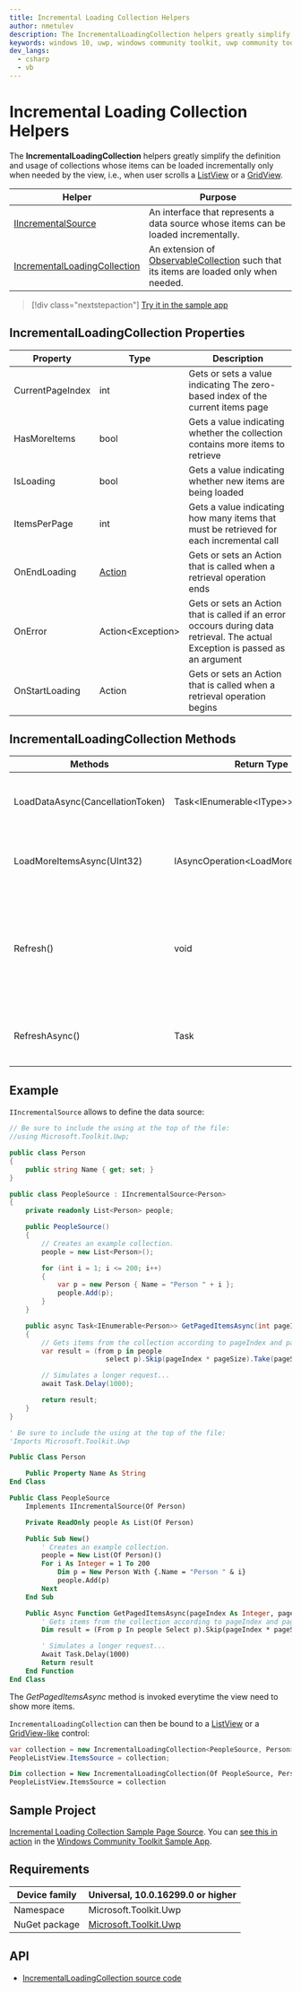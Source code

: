 ```yaml
---
title: Incremental Loading Collection Helpers
author: nmetulev
description: The IncrementalLoadingCollection helpers greatly simplify the definition and usage of collections whose items can be loaded incrementally only when needed by the view
keywords: windows 10, uwp, windows community toolkit, uwp community toolkit, uwp toolkit, IncrementalLoadingCollection
dev_langs:
  - csharp
  - vb
---
```


# Incremental Loading Collection Helpers

The **IncrementalLoadingCollection** helpers greatly simplify the definition and usage of collections whose items can be loaded incrementally only when needed by the view, i.e., when user scrolls a [ListView](https://msdn.microsoft.com/library/windows/apps/windows.ui.xaml.controls.listview.aspx) or a [GridView](https://msdn.microsoft.com/library/windows/apps/windows.ui.xaml.controls.gridview.aspx).

| Helper | Purpose |
| --- | --- |
|[IIncrementalSource](/dotnet/api/microsoft.toolkit.collections.iincrementalsource-1) | An interface that represents a data source whose items can be loaded incrementally. |
|[IncrementalLoadingCollection](/dotnet/api/microsoft.toolkit.uwp.incrementalloadingcollection-2) | An extension of [ObservableCollection](https://msdn.microsoft.com/library/ms668604.aspx) such that its items are loaded only when needed. |

> [!div class="nextstepaction"]
> [Try it in the sample app](uwpct://Helpers?sample=Incremental%20Loading%20Collection)

## IncrementalLoadingCollection Properties

|     Property     |                                   Type                                    |                                                          Description                                                           |
|------------------|---------------------------------------------------------------------------|--------------------------------------------------------------------------------------------------------------------------------|
| CurrentPageIndex |                                    int                                    |                         Gets or sets a value indicating The zero-based index of the current items page                         |
|   HasMoreItems   |                                   bool                                    |                         Gets a value indicating whether the collection contains more items to retrieve                         |
|    IsLoading     |                                   bool                                    |                                   Gets a value indicating whether new items are being loaded                                   |
|   ItemsPerPage   |                                    int                                    |                    Gets a value indicating how many items that must be retrieved for each incremental call                     |
|   OnEndLoading   | [Action](https://msdn.microsoft.com/library/system.action(v=vs.110).aspx) |                             Gets or sets an Action that is called when a retrieval operation ends                              |
|     OnError      |                             Action\<Exception>                             | Gets or sets an Action that is called if an error occours during data retrieval. The actual Exception is passed as an argument |
|  OnStartLoading  |                                  Action                                   |                            Gets or sets an Action that is called when a retrieval operation begins                             |

## IncrementalLoadingCollection Methods

|             Methods              |             Return Type              |                                             Description                                              |
|----------------------------------|--------------------------------------|------------------------------------------------------------------------------------------------------|
| LoadDataAsync(CancellationToken) |       Task<IEnumerable\<IType>>       |                              Actually performs the incremental loading                               |
|    LoadMoreItemsAsync(UInt32)    | IAsyncOperation\<LoadMoreItemsResult> |                            Initializes incremental loading from the view                             |
|            Refresh()             |                 void                 | Clears the collection and resets the page index which triggers an automatic reload of the first page |
|          RefreshAsync()          |                 Task                 |                        Clears the collection and reloads data from the source                        |

## Example

`IIncrementalSource` allows to define the data source:

```csharp
// Be sure to include the using at the top of the file:
//using Microsoft.Toolkit.Uwp;

public class Person
{
    public string Name { get; set; }
}

public class PeopleSource : IIncrementalSource<Person>
{
    private readonly List<Person> people;

    public PeopleSource()
    {
        // Creates an example collection.
        people = new List<Person>();

        for (int i = 1; i <= 200; i++)
        {
            var p = new Person { Name = "Person " + i };
            people.Add(p);
        }
    }

    public async Task<IEnumerable<Person>> GetPagedItemsAsync(int pageIndex, int pageSize)
    {
        // Gets items from the collection according to pageIndex and pageSize parameters.
        var result = (from p in people
                        select p).Skip(pageIndex * pageSize).Take(pageSize);

        // Simulates a longer request...
        await Task.Delay(1000);

        return result;
    }
}
```

```vb
' Be sure to include the using at the top of the file:
'Imports Microsoft.Toolkit.Uwp

Public Class Person

    Public Property Name As String
End Class

Public Class PeopleSource
    Implements IIncrementalSource(Of Person)

    Private ReadOnly people As List(Of Person)

    Public Sub New()
        ' Creates an example collection.
        people = New List(Of Person)()
        For i As Integer = 1 To 200
            Dim p = New Person With {.Name = "Person " & i}
            people.Add(p)
        Next
    End Sub

    Public Async Function GetPagedItemsAsync(pageIndex As Integer, pageSize As Integer, Optional cancellationToken As CancellationToken = Nothing) As Task(Of IEnumerable(Of Person)) Implements Microsoft.Toolkit.Collections.IIncrementalSource(Of Person).GetPagedItemsAsync
        ' Gets items from the collection according to pageIndex and pageSize parameters.
        Dim result = (From p In people Select p).Skip(pageIndex * pageSize).Take(pageSize)

        ' Simulates a longer request...
        Await Task.Delay(1000)
        Return result
    End Function
End Class
```

The *GetPagedItemsAsync* method is invoked everytime the view need to show more items.

`IncrementalLoadingCollection` can then be bound to a [ListView](https://msdn.microsoft.com/library/windows/apps/windows.ui.xaml.controls.listview.aspx) or a [GridView-like](https://msdn.microsoft.com/library/windows/apps/windows.ui.xaml.controls.gridview.aspx) control:

```csharp
var collection = new IncrementalLoadingCollection<PeopleSource, Person>();
PeopleListView.ItemsSource = collection;
```

```vb
Dim collection = New IncrementalLoadingCollection(Of PeopleSource, Person)()
PeopleListView.ItemsSource = collection
```

## Sample Project

[Incremental Loading Collection Sample Page Source](https://github.com/windows-toolkit/WindowsCommunityToolkit/tree/rel/7.0.0/Microsoft.Toolkit.Uwp.SampleApp/SamplePages/Incremental%20Loading%20Collection). You can [see this in action](uwpct://Helpers?sample=Incremental%20Loading%20Collection) in the [Windows Community Toolkit Sample App](https://aka.ms/windowstoolkitapp).

## Requirements

| Device family | Universal, 10.0.16299.0 or higher |
| --- | --- |
| Namespace | Microsoft.Toolkit.Uwp |
| NuGet package | [Microsoft.Toolkit.Uwp](https://www.nuget.org/packages/Microsoft.Toolkit.Uwp/) |

## API

* [IncrementalLoadingCollection source code](https://github.com/windows-toolkit/WindowsCommunityToolkit/tree/rel/7.0.0/Microsoft.Toolkit.Uwp/IncrementalLoadingCollection)
